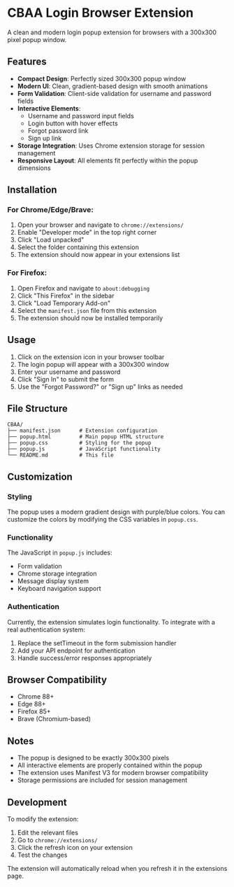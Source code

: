 # CBAA Login Browser Extension

A clean and modern login popup extension for browsers with a 300x300 pixel popup window.

## Features

- **Compact Design**: Perfectly sized 300x300 popup window
- **Modern UI**: Clean, gradient-based design with smooth animations
- **Form Validation**: Client-side validation for username and password fields
- **Interactive Elements**: 
  - Username and password input fields
  - Login button with hover effects
  - Forgot password link
  - Sign up link
- **Storage Integration**: Uses Chrome extension storage for session management
- **Responsive Layout**: All elements fit perfectly within the popup dimensions

## Installation

### For Chrome/Edge/Brave:

1. Open your browser and navigate to `chrome://extensions/`
2. Enable "Developer mode" in the top right corner
3. Click "Load unpacked"
4. Select the folder containing this extension
5. The extension should now appear in your extensions list

### For Firefox:

1. Open Firefox and navigate to `about:debugging`
2. Click "This Firefox" in the sidebar
3. Click "Load Temporary Add-on"
4. Select the `manifest.json` file from this extension
5. The extension should now be installed temporarily

## Usage

1. Click on the extension icon in your browser toolbar
2. The login popup will appear with a 300x300 window
3. Enter your username and password
4. Click "Sign In" to submit the form
5. Use the "Forgot Password?" or "Sign up" links as needed

## File Structure

```
CBAA/
├── manifest.json      # Extension configuration
├── popup.html         # Main popup HTML structure
├── popup.css          # Styling for the popup
├── popup.js           # JavaScript functionality
└── README.md          # This file
```

## Customization

### Styling
The popup uses a modern gradient design with purple/blue colors. You can customize the colors by modifying the CSS variables in `popup.css`.

### Functionality
The JavaScript in `popup.js` includes:
- Form validation
- Chrome storage integration
- Message display system
- Keyboard navigation support

### Authentication
Currently, the extension simulates login functionality. To integrate with a real authentication system:
1. Replace the setTimeout in the form submission handler
2. Add your API endpoint for authentication
3. Handle success/error responses appropriately

## Browser Compatibility

- Chrome 88+
- Edge 88+
- Firefox 85+
- Brave (Chromium-based)

## Notes

- The popup is designed to be exactly 300x300 pixels
- All interactive elements are properly contained within the popup
- The extension uses Manifest V3 for modern browser compatibility
- Storage permissions are included for session management

## Development

To modify the extension:
1. Edit the relevant files
2. Go to `chrome://extensions/`
3. Click the refresh icon on your extension
4. Test the changes

The extension will automatically reload when you refresh it in the extensions page. 